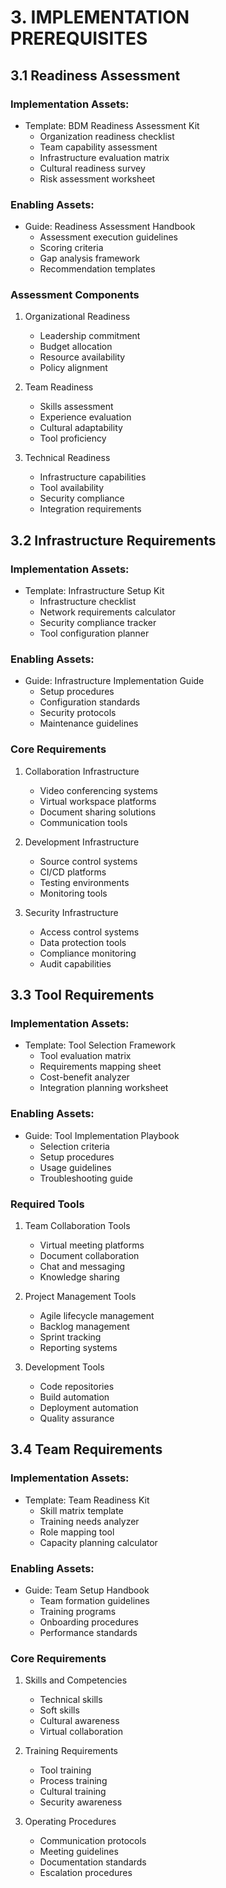 # 3. IMPLEMENTATION PREREQUISITES

## 3.1 Readiness Assessment

### Implementation Assets:
* Template: BDM Readiness Assessment Kit
  - Organization readiness checklist
  - Team capability assessment
  - Infrastructure evaluation matrix
  - Cultural readiness survey
  - Risk assessment worksheet

### Enabling Assets:
* Guide: Readiness Assessment Handbook
  - Assessment execution guidelines
  - Scoring criteria
  - Gap analysis framework
  - Recommendation templates

### Assessment Components
1. Organizational Readiness
   - Leadership commitment
   - Budget allocation
   - Resource availability
   - Policy alignment

2. Team Readiness
   - Skills assessment
   - Experience evaluation
   - Cultural adaptability
   - Tool proficiency

3. Technical Readiness
   - Infrastructure capabilities
   - Tool availability
   - Security compliance
   - Integration requirements

## 3.2 Infrastructure Requirements

### Implementation Assets:
* Template: Infrastructure Setup Kit
  - Infrastructure checklist
  - Network requirements calculator
  - Security compliance tracker
  - Tool configuration planner

### Enabling Assets:
* Guide: Infrastructure Implementation Guide
  - Setup procedures
  - Configuration standards
  - Security protocols
  - Maintenance guidelines

### Core Requirements
1. Collaboration Infrastructure
   - Video conferencing systems
   - Virtual workspace platforms
   - Document sharing solutions
   - Communication tools

2. Development Infrastructure
   - Source control systems
   - CI/CD platforms
   - Testing environments
   - Monitoring tools

3. Security Infrastructure
   - Access control systems
   - Data protection tools
   - Compliance monitoring
   - Audit capabilities

## 3.3 Tool Requirements

### Implementation Assets:
* Template: Tool Selection Framework
  - Tool evaluation matrix
  - Requirements mapping sheet
  - Cost-benefit analyzer
  - Integration planning worksheet

### Enabling Assets:
* Guide: Tool Implementation Playbook
  - Selection criteria
  - Setup procedures
  - Usage guidelines
  - Troubleshooting guide

### Required Tools
1. Team Collaboration Tools
   - Virtual meeting platforms
   - Document collaboration
   - Chat and messaging
   - Knowledge sharing

2. Project Management Tools
   - Agile lifecycle management
   - Backlog management
   - Sprint tracking
   - Reporting systems

3. Development Tools
   - Code repositories
   - Build automation
   - Deployment automation
   - Quality assurance

## 3.4 Team Requirements

### Implementation Assets:
* Template: Team Readiness Kit
  - Skill matrix template
  - Training needs analyzer
  - Role mapping tool
  - Capacity planning calculator

### Enabling Assets:
* Guide: Team Setup Handbook
  - Team formation guidelines
  - Training programs
  - Onboarding procedures
  - Performance standards

### Core Requirements
1. Skills and Competencies
   - Technical skills
   - Soft skills
   - Cultural awareness
   - Virtual collaboration

2. Training Requirements
   - Tool training
   - Process training
   - Cultural training
   - Security awareness

3. Operating Procedures
   - Communication protocols
   - Meeting guidelines
   - Documentation standards
   - Escalation procedures